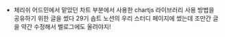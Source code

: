 - 체리쉬 어드민에서 맡았던 차트 부분에서 사용한 chartjs 라이브러리 사용 방법을 공유하기 위한 글을 썼다 29기 솝트 노션의 우리 스터디 페이지에 썼는데 조만간 글을 약간 수정해서 벨로그에도 올려야지!
